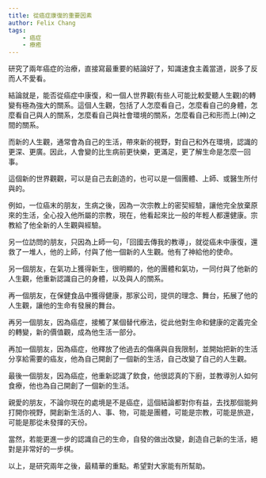 ```yaml
---
title: 從癌症康復的重要因素
author: Felix Chang
tags:
    - 癌症
    - 療癒
---
```


研究了兩年癌症的治療，直接寫最重要的結論好了，知識速食主義當道，説多了反而人不愛看。

結論就是，能否從癌症中康復，和一個人世界觀(有些人可能比較愛聽人生觀)的轉變有極為強大的關系。這個人生觀，包括了人怎麼看自己，怎麼看自己的身體，怎麼看自己與人的關系，怎麼看自己與社會環境的關系，怎麼看自己和形而上(神)之間的關系。

而新的人生觀，通常會為自己的生活，帶來新的視野，對自己和外在環境，認識的更深、更廣。因此，人會變的比生病前更快樂，更滿足，更了解生命是怎麼一回事。

這個新的世界觀觀，可以是自己去創造的，也可以是一個團體、上師、或醫生所付與的。

例如，一位癌末的朋友，生病之後，因為一次宗教上的密契經驗，讓他完全放棄原來的生活，全心投入他所屬的宗教，現在，他看起來比一般的年輕人都還健康。宗教給了他全新的人生觀與經驗。

另一位訪問的朋友，只因為上師一句，「回國去傳我的教導」，就從癌未中康復，還救了一堆人，他的上師，付與了他一個新的人生觀。他有了神給他的使命。

另一個朋友，在氣功上獲得新生，很明顯的，他的團體和氣功，一同付與了他新的人生觀，他重新認識自己的身體，以及與人的關系。

再一個朋友，在保健食品中獲得健康，那家公司，提供的理念、舞台，拓展了他的人生觀，讓他的生命有發展的舞台。

再另一個朋友，因為癌症，接觸了某個替代療法，從此他對生命和健康的定義完全的轉變，新的價值觀，成為他生活一部分。

再加一個朋友，因為癌症，他釋放了他過去的傷痛與自我限制，並開始把新的生活分享給需要的癌友，他為自己開創了一個新的生活，自己改變了自己的人生觀。

最後一個朋友，因為癌症，他重新認識了飲食，他很認真的下廚，並教導別人如何食療，他也為自己開創了一個新的生活。

親愛的朋友，不論你現在的處境是不是癌症，這個結論都對你有益，去找那個能夠打開你視野，開創新生活的人、事、物，可能是團體，可能是宗教，可能是旅遊，可能是那從未發揮的天份。

當然，若能更進一步的認識自己的生命，自發的做出改變，創造自己新的生活，絕對是非常好的一步棋。

以上，是研究兩年之後，最精華的重點。希望對大家能有所幫助。
